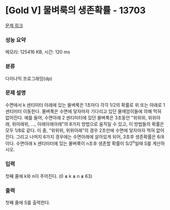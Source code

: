 # [Gold V] 물벼룩의 생존확률 - 13703 

[문제 링크](https://www.acmicpc.net/problem/13703) 

### 성능 요약

메모리: 125416 KB, 시간: 120 ms

### 분류

다이나믹 프로그래밍(dp)

### 문제 설명

<p>수면에서 k 센티미터 아래에 있는 물벼룩은 1초마다 각각 1/2의 확률로 위 또는 아래로 1 센티미터 이동한다.  물벼룩은 수면에 닿자마자 기다리고 있던 물매암이들에 의해 먹혀 없어진다.  예를 들어, 수면아래 2 센티미터에 있던 물벼룩은 3초동안 "위위위, 위위아래, 위아래위, ..., 아래아래아래"의 8가지 방법으로 움직일 수 있고, 이 방법들의 확률은 모두 1/8로 같다.  이 중, "위위위, 위위아래"의 경우 2초만에 수면에 닿자마자 먹혀 없어진다.  그리고 나머지 6가지 경우에는 수면아래에 살아있게 되어, 3초후 생존확률은 6/8이다.  수면아래 k 센티미터에 있는 물벼룩이 n초후 생존할 확률이 S/2<sup>n</sup>일때 S를 계산하시오.</p>

### 입력 

 <p>첫째 줄에 k와 n이 주어진다. (0 <strong>≤</strong> k <strong>≤</strong> n <strong>≤</strong> 63)</p>

### 출력 

 <p>첫째 줄에 S를 출력한다.</p>

